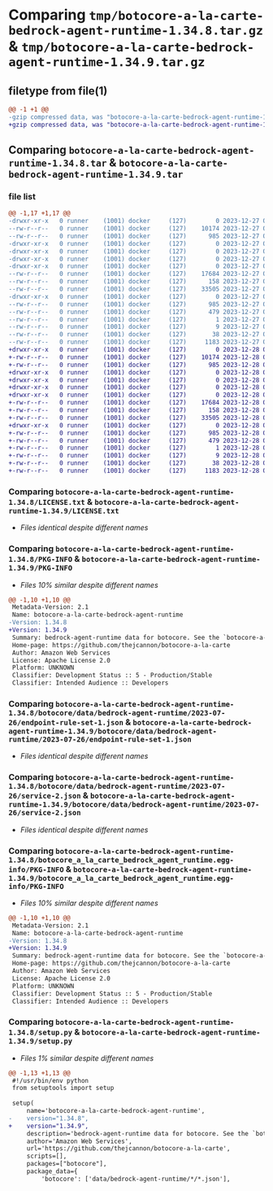# Comparing `tmp/botocore-a-la-carte-bedrock-agent-runtime-1.34.8.tar.gz` & `tmp/botocore-a-la-carte-bedrock-agent-runtime-1.34.9.tar.gz`

## filetype from file(1)

```diff
@@ -1 +1 @@
-gzip compressed data, was "botocore-a-la-carte-bedrock-agent-runtime-1.34.8.tar", last modified: Wed Dec 27 01:06:36 2023, max compression
+gzip compressed data, was "botocore-a-la-carte-bedrock-agent-runtime-1.34.9.tar", last modified: Thu Dec 28 01:06:38 2023, max compression
```

## Comparing `botocore-a-la-carte-bedrock-agent-runtime-1.34.8.tar` & `botocore-a-la-carte-bedrock-agent-runtime-1.34.9.tar`

### file list

```diff
@@ -1,17 +1,17 @@
-drwxr-xr-x   0 runner    (1001) docker     (127)        0 2023-12-27 01:06:36.719303 botocore-a-la-carte-bedrock-agent-runtime-1.34.8/
--rw-r--r--   0 runner    (1001) docker     (127)    10174 2023-12-27 01:06:36.000000 botocore-a-la-carte-bedrock-agent-runtime-1.34.8/LICENSE.txt
--rw-r--r--   0 runner    (1001) docker     (127)      985 2023-12-27 01:06:36.719303 botocore-a-la-carte-bedrock-agent-runtime-1.34.8/PKG-INFO
-drwxr-xr-x   0 runner    (1001) docker     (127)        0 2023-12-27 01:06:36.719303 botocore-a-la-carte-bedrock-agent-runtime-1.34.8/botocore/
-drwxr-xr-x   0 runner    (1001) docker     (127)        0 2023-12-27 01:06:36.719303 botocore-a-la-carte-bedrock-agent-runtime-1.34.8/botocore/data/
-drwxr-xr-x   0 runner    (1001) docker     (127)        0 2023-12-27 01:06:36.719303 botocore-a-la-carte-bedrock-agent-runtime-1.34.8/botocore/data/bedrock-agent-runtime/
-drwxr-xr-x   0 runner    (1001) docker     (127)        0 2023-12-27 01:06:36.719303 botocore-a-la-carte-bedrock-agent-runtime-1.34.8/botocore/data/bedrock-agent-runtime/2023-07-26/
--rw-r--r--   0 runner    (1001) docker     (127)    17684 2023-12-27 01:06:28.000000 botocore-a-la-carte-bedrock-agent-runtime-1.34.8/botocore/data/bedrock-agent-runtime/2023-07-26/endpoint-rule-set-1.json
--rw-r--r--   0 runner    (1001) docker     (127)      158 2023-12-27 01:06:28.000000 botocore-a-la-carte-bedrock-agent-runtime-1.34.8/botocore/data/bedrock-agent-runtime/2023-07-26/paginators-1.json
--rw-r--r--   0 runner    (1001) docker     (127)    33505 2023-12-27 01:06:28.000000 botocore-a-la-carte-bedrock-agent-runtime-1.34.8/botocore/data/bedrock-agent-runtime/2023-07-26/service-2.json
-drwxr-xr-x   0 runner    (1001) docker     (127)        0 2023-12-27 01:06:36.719303 botocore-a-la-carte-bedrock-agent-runtime-1.34.8/botocore_a_la_carte_bedrock_agent_runtime.egg-info/
--rw-r--r--   0 runner    (1001) docker     (127)      985 2023-12-27 01:06:36.000000 botocore-a-la-carte-bedrock-agent-runtime-1.34.8/botocore_a_la_carte_bedrock_agent_runtime.egg-info/PKG-INFO
--rw-r--r--   0 runner    (1001) docker     (127)      479 2023-12-27 01:06:36.000000 botocore-a-la-carte-bedrock-agent-runtime-1.34.8/botocore_a_la_carte_bedrock_agent_runtime.egg-info/SOURCES.txt
--rw-r--r--   0 runner    (1001) docker     (127)        1 2023-12-27 01:06:36.000000 botocore-a-la-carte-bedrock-agent-runtime-1.34.8/botocore_a_la_carte_bedrock_agent_runtime.egg-info/dependency_links.txt
--rw-r--r--   0 runner    (1001) docker     (127)        9 2023-12-27 01:06:36.000000 botocore-a-la-carte-bedrock-agent-runtime-1.34.8/botocore_a_la_carte_bedrock_agent_runtime.egg-info/top_level.txt
--rw-r--r--   0 runner    (1001) docker     (127)       38 2023-12-27 01:06:36.719303 botocore-a-la-carte-bedrock-agent-runtime-1.34.8/setup.cfg
--rw-r--r--   0 runner    (1001) docker     (127)     1183 2023-12-27 01:06:36.000000 botocore-a-la-carte-bedrock-agent-runtime-1.34.8/setup.py
+drwxr-xr-x   0 runner    (1001) docker     (127)        0 2023-12-28 01:06:38.182251 botocore-a-la-carte-bedrock-agent-runtime-1.34.9/
+-rw-r--r--   0 runner    (1001) docker     (127)    10174 2023-12-28 01:06:37.000000 botocore-a-la-carte-bedrock-agent-runtime-1.34.9/LICENSE.txt
+-rw-r--r--   0 runner    (1001) docker     (127)      985 2023-12-28 01:06:38.182251 botocore-a-la-carte-bedrock-agent-runtime-1.34.9/PKG-INFO
+drwxr-xr-x   0 runner    (1001) docker     (127)        0 2023-12-28 01:06:38.182251 botocore-a-la-carte-bedrock-agent-runtime-1.34.9/botocore/
+drwxr-xr-x   0 runner    (1001) docker     (127)        0 2023-12-28 01:06:38.182251 botocore-a-la-carte-bedrock-agent-runtime-1.34.9/botocore/data/
+drwxr-xr-x   0 runner    (1001) docker     (127)        0 2023-12-28 01:06:38.182251 botocore-a-la-carte-bedrock-agent-runtime-1.34.9/botocore/data/bedrock-agent-runtime/
+drwxr-xr-x   0 runner    (1001) docker     (127)        0 2023-12-28 01:06:38.182251 botocore-a-la-carte-bedrock-agent-runtime-1.34.9/botocore/data/bedrock-agent-runtime/2023-07-26/
+-rw-r--r--   0 runner    (1001) docker     (127)    17684 2023-12-28 01:06:26.000000 botocore-a-la-carte-bedrock-agent-runtime-1.34.9/botocore/data/bedrock-agent-runtime/2023-07-26/endpoint-rule-set-1.json
+-rw-r--r--   0 runner    (1001) docker     (127)      158 2023-12-28 01:06:26.000000 botocore-a-la-carte-bedrock-agent-runtime-1.34.9/botocore/data/bedrock-agent-runtime/2023-07-26/paginators-1.json
+-rw-r--r--   0 runner    (1001) docker     (127)    33505 2023-12-28 01:06:26.000000 botocore-a-la-carte-bedrock-agent-runtime-1.34.9/botocore/data/bedrock-agent-runtime/2023-07-26/service-2.json
+drwxr-xr-x   0 runner    (1001) docker     (127)        0 2023-12-28 01:06:38.182251 botocore-a-la-carte-bedrock-agent-runtime-1.34.9/botocore_a_la_carte_bedrock_agent_runtime.egg-info/
+-rw-r--r--   0 runner    (1001) docker     (127)      985 2023-12-28 01:06:38.000000 botocore-a-la-carte-bedrock-agent-runtime-1.34.9/botocore_a_la_carte_bedrock_agent_runtime.egg-info/PKG-INFO
+-rw-r--r--   0 runner    (1001) docker     (127)      479 2023-12-28 01:06:38.000000 botocore-a-la-carte-bedrock-agent-runtime-1.34.9/botocore_a_la_carte_bedrock_agent_runtime.egg-info/SOURCES.txt
+-rw-r--r--   0 runner    (1001) docker     (127)        1 2023-12-28 01:06:38.000000 botocore-a-la-carte-bedrock-agent-runtime-1.34.9/botocore_a_la_carte_bedrock_agent_runtime.egg-info/dependency_links.txt
+-rw-r--r--   0 runner    (1001) docker     (127)        9 2023-12-28 01:06:38.000000 botocore-a-la-carte-bedrock-agent-runtime-1.34.9/botocore_a_la_carte_bedrock_agent_runtime.egg-info/top_level.txt
+-rw-r--r--   0 runner    (1001) docker     (127)       38 2023-12-28 01:06:38.182251 botocore-a-la-carte-bedrock-agent-runtime-1.34.9/setup.cfg
+-rw-r--r--   0 runner    (1001) docker     (127)     1183 2023-12-28 01:06:37.000000 botocore-a-la-carte-bedrock-agent-runtime-1.34.9/setup.py
```

### Comparing `botocore-a-la-carte-bedrock-agent-runtime-1.34.8/LICENSE.txt` & `botocore-a-la-carte-bedrock-agent-runtime-1.34.9/LICENSE.txt`

 * *Files identical despite different names*

### Comparing `botocore-a-la-carte-bedrock-agent-runtime-1.34.8/PKG-INFO` & `botocore-a-la-carte-bedrock-agent-runtime-1.34.9/PKG-INFO`

 * *Files 10% similar despite different names*

```diff
@@ -1,10 +1,10 @@
 Metadata-Version: 2.1
 Name: botocore-a-la-carte-bedrock-agent-runtime
-Version: 1.34.8
+Version: 1.34.9
 Summary: bedrock-agent-runtime data for botocore. See the `botocore-a-la-carte` package for more info.
 Home-page: https://github.com/thejcannon/botocore-a-la-carte
 Author: Amazon Web Services
 License: Apache License 2.0
 Platform: UNKNOWN
 Classifier: Development Status :: 5 - Production/Stable
 Classifier: Intended Audience :: Developers
```

### Comparing `botocore-a-la-carte-bedrock-agent-runtime-1.34.8/botocore/data/bedrock-agent-runtime/2023-07-26/endpoint-rule-set-1.json` & `botocore-a-la-carte-bedrock-agent-runtime-1.34.9/botocore/data/bedrock-agent-runtime/2023-07-26/endpoint-rule-set-1.json`

 * *Files identical despite different names*

### Comparing `botocore-a-la-carte-bedrock-agent-runtime-1.34.8/botocore/data/bedrock-agent-runtime/2023-07-26/service-2.json` & `botocore-a-la-carte-bedrock-agent-runtime-1.34.9/botocore/data/bedrock-agent-runtime/2023-07-26/service-2.json`

 * *Files identical despite different names*

### Comparing `botocore-a-la-carte-bedrock-agent-runtime-1.34.8/botocore_a_la_carte_bedrock_agent_runtime.egg-info/PKG-INFO` & `botocore-a-la-carte-bedrock-agent-runtime-1.34.9/botocore_a_la_carte_bedrock_agent_runtime.egg-info/PKG-INFO`

 * *Files 10% similar despite different names*

```diff
@@ -1,10 +1,10 @@
 Metadata-Version: 2.1
 Name: botocore-a-la-carte-bedrock-agent-runtime
-Version: 1.34.8
+Version: 1.34.9
 Summary: bedrock-agent-runtime data for botocore. See the `botocore-a-la-carte` package for more info.
 Home-page: https://github.com/thejcannon/botocore-a-la-carte
 Author: Amazon Web Services
 License: Apache License 2.0
 Platform: UNKNOWN
 Classifier: Development Status :: 5 - Production/Stable
 Classifier: Intended Audience :: Developers
```

### Comparing `botocore-a-la-carte-bedrock-agent-runtime-1.34.8/setup.py` & `botocore-a-la-carte-bedrock-agent-runtime-1.34.9/setup.py`

 * *Files 1% similar despite different names*

```diff
@@ -1,13 +1,13 @@
 #!/usr/bin/env python
 from setuptools import setup
 
 setup(
     name='botocore-a-la-carte-bedrock-agent-runtime',
-    version="1.34.8",
+    version="1.34.9",
     description='bedrock-agent-runtime data for botocore. See the `botocore-a-la-carte` package for more info.',
     author='Amazon Web Services',
     url='https://github.com/thejcannon/botocore-a-la-carte',
     scripts=[],
     packages=["botocore"],
     package_data={
         'botocore': ['data/bedrock-agent-runtime/*/*.json'],
```

